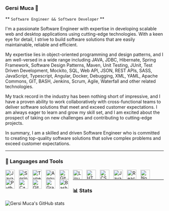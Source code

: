 ### Gersi Muca 👋

** `Software Engineer && Software Developer` **

I'm a passionate Software Engineer with expertise in developing scalable web and desktop applications using cutting-edge technologies. With a keen eye for detail, I strive to build software solutions that are easily maintainable, reliable and efficient.

My expertise lies in object-oriented programming and design patterns, and I am well-versed in a wide range including JAVA, JDBC, Hibernate, Spring Framework, Software Design Patterns, Maven, Unit Testing, JUnit, Test Driven Development, Mockito, SQL, Web API, JSON, REST APIs, SASS, JavaScript, Typescript, Angular, Docker, Debugging, XML, YAML, Apache Commons, GIT, BASH, Jenkins, Scrum, Agile, Waterfall and other related technologies.

My track record in the industry has been nothing short of impressive, and I have a proven ability to work collaboratively with cross-functional teams to deliver software solutions that meet and exceed customer expectations. I am always eager to learn and grow my skill set, and I am excited about the prospect of taking on new challenges and contributing to cutting-edge projects.

In summary, I am a skilled and driven Software Engineer who is committed to creating top-quality software solutions that solve complex problems and exceed customer expectations.
<hr>

### 🧰 Languages and Tools

          
<img align="left" alt="Java" width="30px" style="padding-right:10px;" src="https://cdn.jsdelivr.net/gh/devicons/devicon/icons/java/java-original-wordmark.svg"/>
<img align="left" alt="Spring" width="30px" style="padding-right:10px;" src="https://cdn.jsdelivr.net/gh/devicons/devicon/icons/spring/spring-original-wordmark.svg" />
<img align="left" alt="TypeScript" width="30px" style="padding-right:10px;" src="https://cdn.jsdelivr.net/gh/devicons/devicon/icons/typescript/typescript-plain.svg" />
<img align="left" alt="Angular" width="30px" style="padding-right:10px;" src="https://cdn.jsdelivr.net/gh/devicons/devicon/icons/angularjs/angularjs-plain.svg" />
<img align="left" alt="Git" width="30px" style="padding-right:10px;" src="https://cdn.jsdelivr.net/gh/devicons/devicon/icons/git/git-original.svg" />
<img align="left" alt="Linux" width="30px" style="padding-right:10px;" src="https://cdn.jsdelivr.net/gh/devicons/devicon/icons/linux/linux-original.svg" />
<img align="left" alt="HTML" width="30px" style="padding-right:10px;" src="https://cdn.jsdelivr.net/gh/devicons/devicon/icons/html5/html5-plain.svg" />
<img align="left" alt="CSS" width="30px" style="padding-right:10px;" src="https://cdn.jsdelivr.net/gh/devicons/devicon/icons/css3/css3-plain.svg" />
<img align="left" alt="JavaScript" width="30px" style="padding-right:10px;" src="https://cdn.jsdelivr.net/gh/devicons/devicon/icons/javascript/javascript-plain.svg" />
<img align="left" alt="React" width="30px" style="padding-right:10px;" src="https://cdn.jsdelivr.net/gh/devicons/devicon/icons/react/react-original.svg" />
<img align="left" alt="NodeJS" width="30px" style="padding-right:10px;" src="https://cdn.jsdelivr.net/gh/devicons/devicon/icons/nodejs/nodejs-original.svg" />
<img align="left" alt="Python" width="30px" style="padding-right:10px;" src="https://cdn.jsdelivr.net/gh/devicons/devicon/icons/python/python-plain.svg" />
<img align="left" alt="C++" width="30px" style="padding-right:10px;" src="https://cdn.jsdelivr.net/gh/devicons/devicon/icons/cplusplus/cplusplus-line.svg" />
<img align="left" alt="GitHub" width="30px" style="padding-right:10px;" src="https://cdn.jsdelivr.net/gh/devicons/devicon/icons/github/github-original.svg" />
<img align="left" alt="Gradle" width="30px" style="padding-right:10px;" src="https://cdn.jsdelivr.net/gh/devicons/devicon/icons/gradle/gradle-plain.svg" />
<img align="left" alt="Bash" width="30px" style="padding-right:10px;" src="https://cdn.jsdelivr.net/gh/devicons/devicon/icons/bash/bash-original.svg" />
<br /><hr>

### 📊 Stats

![Gersi Muca's GitHub stats](https://github-readme-stats.vercel.app/api?username=gersimuca&show_icons=true&theme=gruvbox)

<!-- ![GitHub Streak](https://streak-stats.demolab.com?user=gersimuca&theme=gruvbox&border_radius=4.5) -->
